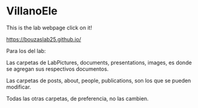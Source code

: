 # VillanoEle

This is the lab webpage click on it!

https://bouzaslab25.github.io/


Para los del lab:

Las carpetas de LabPictures, documents, presentations, images, es donde se agregan sus respectivos documentos. 

Las carpetas de posts, about, people, publications, son los que se pueden modificar.

Todas las otras carpetas, de preferencia, no las cambien. 
